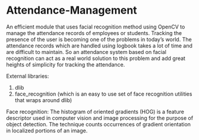 # Attendance-Management
An efficient module that uses facial recognition method using OpenCV to manage the attendance records of employees or students. 
Tracking the presence of the user is becoming one of the problems in today’s world. The attendance records which are handled using logbook takes a lot of time and are difficult to maintain. So an attendance system based on facial recognition can act as a real world solution to this problem and add great heights of simplicity for tracking the attendance.

External libraries:
1. dlib
2. face_recognition (which is an easy to use set of face recognition utilities that wraps around dlib)

Face recognition: 
The histogram of oriented gradients (HOG) is a feature descriptor used in computer vision and image processing for the purpose of object detection. The technique counts occurrences of gradient orientation in localized portions of an image.
